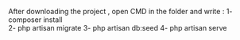 After downloading the project , open CMD in the folder and write :
1- composer install  
2- php artisan migrate 
3- php artisan db:seed
4- php artisan serve
